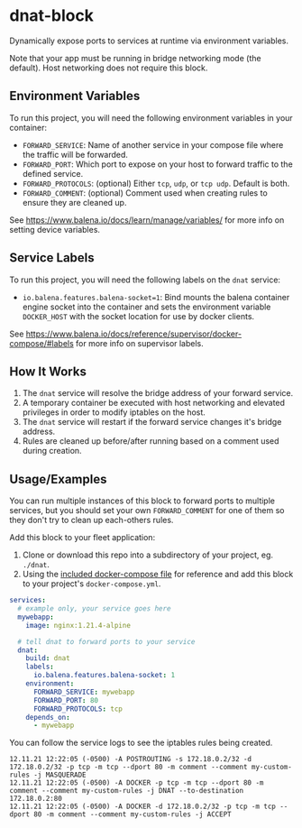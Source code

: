 # dnat-block

Dynamically expose ports to services at runtime via environment variables.

Note that your app must be running in bridge networking mode (the default). Host networking does not require this block.

## Environment Variables

To run this project, you will need the following environment variables in your container:

- `FORWARD_SERVICE`: Name of another service in your compose file where the traffic will be forwarded.
- `FORWARD_PORT`: Which port to expose on your host to forward traffic to the defined service.
- `FORWARD_PROTOCOLS`: (optional) Either `tcp`, `udp`, or `tcp udp`. Default is both.
- `FORWARD_COMMENT`: (optional) Comment used when creating rules to ensure they are cleaned up.

See <https://www.balena.io/docs/learn/manage/variables/> for more info on setting device variables.

## Service Labels

To run this project, you will need the following labels on the `dnat` service:

- `io.balena.features.balena-socket=1`: Bind mounts the balena container engine socket into the container and
  sets the environment variable `DOCKER_HOST` with the socket location for use by docker clients.

See <https://www.balena.io/docs/reference/supervisor/docker-compose/#labels> for more info on supervisor labels.

## How It Works

1. The `dnat` service will resolve the bridge address of your forward service.
2. A temporary container be executed with host networking and elevated privileges in order to modify iptables on the host.
3. The `dnat` service will restart if the forward service changes it's bridge address.
4. Rules are cleaned up before/after running based on a comment used during creation.

## Usage/Examples

You can run multiple instances of this block to forward ports to multiple services,
but you should set your own `FORWARD_COMMENT` for one of them so they don't try to clean up each-others rules.

Add this block to your fleet application:

1. Clone or download this repo into a subdirectory of your project, eg. `./dnat`.
2. Using the [included docker-compose file](./docker-compose.yml) for reference and add this block to your project's `docker-compose.yml`.

```yml
services:
  # example only, your service goes here
  mywebapp:
    image: nginx:1.21.4-alpine

  # tell dnat to forward ports to your service
  dnat:
    build: dnat
    labels:
      io.balena.features.balena-socket: 1
    environment:
      FORWARD_SERVICE: mywebapp
      FORWARD_PORT: 80
      FORWARD_PROTOCOLS: tcp
    depends_on:
      - mywebapp
```

You can follow the service logs to see the iptables rules being created.

```plaintext
12.11.21 12:22:05 (-0500) -A POSTROUTING -s 172.18.0.2/32 -d 172.18.0.2/32 -p tcp -m tcp --dport 80 -m comment --comment my-custom-rules -j MASQUERADE
12.11.21 12:22:05 (-0500) -A DOCKER -p tcp -m tcp --dport 80 -m comment --comment my-custom-rules -j DNAT --to-destination 172.18.0.2:80
12.11.21 12:22:05 (-0500) -A DOCKER -d 172.18.0.2/32 -p tcp -m tcp --dport 80 -m comment --comment my-custom-rules -j ACCEPT
```
